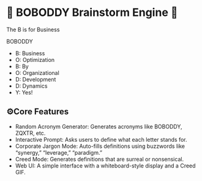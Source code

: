 # 🧠 BOBODDY Brainstorm Engine 🧠
The B is for Business

BOBODDY
- B: Business
- O: Optimization
- B: By
- O: Organizational
- D: Development
- D: Dynamics
- Y: Yes!


## ⚙️Core Features
- Random Acronym Generator: Generates acronyms like BOBODDY, ZQXTR, etc.
- Interactive Prompt: Asks users to define what each letter stands for.
- Corporate Jargon Mode: Auto-fills definitions using buzzwords like “synergy,” “leverage,” “paradigm.”
- Creed Mode: Generates definitions that are surreal or nonsensical.
- Web UI: A simple interface with a whiteboard-style display and a Creed GIF.
